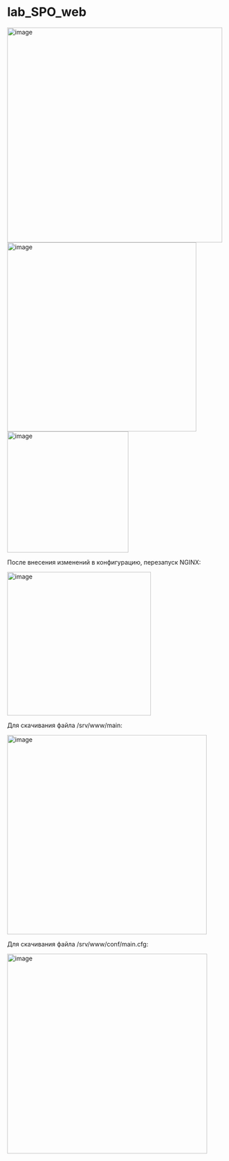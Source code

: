# lab_SPO_web


<img width="497" alt="image" src="https://github.com/Krutov12/lab_SPO_web/assets/77206997/1f9cf210-2a7a-4a15-89d3-8234e931aa41">


<img width="437" alt="image" src="https://github.com/Krutov12/lab_SPO_web/assets/77206997/bbfd2f3b-0c1b-49ba-9f34-756b620de56a">

<img width="280" alt="image" src="https://github.com/Krutov12/lab_SPO_web/assets/77206997/49793e44-dcb7-4e75-b4ee-d934227a7931">

После внесения изменений в конфигурацию, перезапуск NGINX:

<img width="332" alt="image" src="https://github.com/Krutov12/lab_SPO_web/assets/77206997/bc8a6736-dcd0-43ec-b890-b08cfdb9e1bb">

Для скачивания файла /srv/www/main:

<img width="461" alt="image" src="https://github.com/Krutov12/lab_SPO_web/assets/77206997/d8bbfc33-a960-414b-8f5d-2ab77622880c">

Для скачивания файла /srv/www/conf/main.cfg:

<img width="462" alt="image" src="https://github.com/Krutov12/lab_SPO_web/assets/77206997/308f2a83-19db-4c50-be36-f12ec71abd10">
